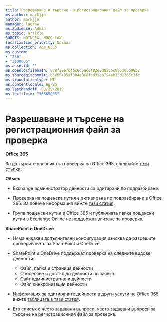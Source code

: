 ```yaml
---
title: Разрешаване и търсене на регистрационния файл за проверка
ms.author: markjjo
author: markjjo
manager: lauraw
ms.audience: Admin
ms.topic: article
ROBOTS: NOINDEX, NOFOLLOW
localization_priority: Normal
ms.collection: Adm_O365
ms.custom:
- "286"
- "3100005"
ms.assetid: ''
ms.openlocfilehash: 9c8f38e7bfac6d5ac6f82e5d8225c89530bd98b2
ms.sourcegitcommit: b3e55405af384e868fcd32ea794eb15d1356c3fc
ms.translationtype: MT
ms.contentlocale: bg-BG
ms.lasthandoff: 08/29/2019
ms.locfileid: "36665065"
---
```

# <a name="enable-and-search-the-audit-log"></a>Разрешаване и търсене на регистрационния файл за проверка

**Office 365**

За да търсите дневника за проверка на Office 365, следвайте [тези стъпки](https://docs.microsoft.com/office365/securitycompliance/search-the-audit-log-in-security-and-compliance#search-the-audit-log).

**Обмен**

- Exchange администратор дейности са одитирани по подразбиране.

- Проверка на пощенска кутия е активирана по подразбиране в Office 365. За повече информация вижте [тази статия](https://docs.microsoft.com/office365/securitycompliance/enable-mailbox-auditing).

- Група пощенски кутии в Office 365 и публичната папка пощенски кутии в Exchange Online не поддържат влизане за проверка.

**SharePoint и OneDrive**

- Няма никакви допълнителни конфигурация изисква да разрешите проверяването за SharePoint и OneDrive.

- SharePoint и OneDrive поддържат проверка на следните видове дейности:

    - Файл, папка и страница дейности
    - Споделяне и достъп до дейности по заявка
    - Сайт административни дейности
    - Файл синхронизация дейности

- Информация за одитираните дейности в други услуги на Office 365 вижте [таблицата в тази статия](https://docs.microsoft.com/office365/securitycompliance/search-the-audit-log-in-security-and-compliance#audited-activities).

- Ето списък с често задавани въпроси, [често задавани въпроси](https://docs.microsoft.com/office365/securitycompliance/search-the-audit-log-in-security-and-compliance#frequently-asked-questions) за търсене на регистрационния файл за проверка.